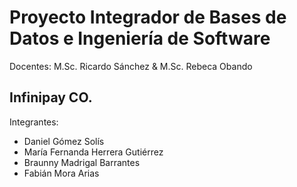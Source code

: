 # Proyecto Integrador de Bases de Datos e Ingeniería de Software

Docentes:  M.Sc. Ricardo Sánchez & M.Sc. Rebeca Obando

## Infinipay CO.

Integrantes:
- Daniel Gómez Solís
- María Fernanda Herrera Gutiérrez
- Braunny Madrigal Barrantes
- Fabián Mora Arias